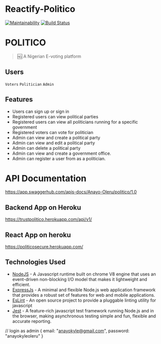 # Reactify-Politico
[![Maintainability](https://api.codeclimate.com/v1/badges/d5c56c173b7afde4ea43/maintainability)](https://codeclimate.com/github/AnayoOleru/Reactify-Politico/maintainability) [![Build Status](https://travis-ci.org/AnayoOleru/Reactify-Politico.svg?branch=develop)](https://travis-ci.org/AnayoOleru/Reactify-Politico)

# POLITICO
 > :ng: A Nigerian E-voting platform


 ## Users
  `Voters` `Politician`
  `Admin` 

 ## Features
* Users can sign up or sign in
* Registered users can view political parties
* Registered users can view all politicians running for a specific government
* Registered voters can vote for politician
* Admin can view and create a political party
* Admin can view and edit a political party
* Admin can delete a political party
* Admin can view and create a government office.  
* Admin can register a user from as a politician.  

#  API Documentation
https://app.swaggerhub.com/apis-docs/Anayo-Oleru/politico/1.0


## Backend App on Heroku
https://trustpolitico.herokuapp.com/api/v1/

## React App on heroku
https://politicosecure.herokuapp.com/

## Technologies Used

* [NodeJS](https://nodejs.org/en/) - A Javascript runtime built on chrome V8 engine that uses an event-driven non-blocking I/O model that makes it lightweight and efficient.
* [ExpressJs](https://expressjs.com/) - A minimal and flexible Node.js web application framework that provides a robust set of features for web and mobile applications.
* [EsLint](https://eslint.org/) - An open source project to provide a pluggable linting utility for javascript
* [Jest](https://mochajs.org/) - A feature-rich javascript test framework running Node.js and in the browser, making asynchronous testing simple and fun, flexible and accurate reporting. 


// login as admin
{
  email: "anayokyle@gmail.com",
  password: "anayokyleoleru"
}
```


